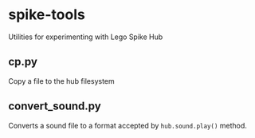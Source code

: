 # spike-tools
Utilities for experimenting with Lego Spike Hub

## cp.py
Copy a file to the hub filesystem

## convert_sound.py
Converts a sound file to a format accepted by `hub.sound.play()` method.
